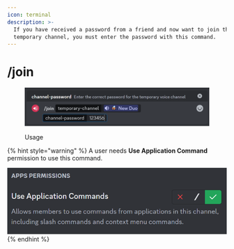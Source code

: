 ```yaml
---
icon: terminal
description: >-
  If you have received a password from a friend and now want to join their
  temporary channel, you must enter the password with this command.
---
```


# /join

<figure><img src="../.gitbook/assets/image (6) (1).png" alt=""><figcaption><p>Usage</p></figcaption></figure>

{% hint style="warning" %}
A user needs **Use Application Command** permission to use this command.

![](<../.gitbook/assets/image (77).png>)
{% endhint %}
